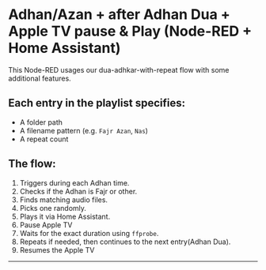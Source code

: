 
# Adhan/Azan + after Adhan Dua + Apple TV pause & Play (Node-RED + Home Assistant)

This Node-RED usages our dua-adhkar-with-repeat flow with some additional features. 

## Each entry in the playlist specifies:
- A folder path
- A filename pattern (e.g. `Fajr Azan`, `Nas`)
- A repeat count

## The flow:
1. Triggers during each Adhan time.
2. Checks if the Adhan is Fajr or other.
3. Finds matching audio files.
4. Picks one randomly.
5. Plays it via Home Assistant.
6. Pause Apple TV
7. Waits for the exact duration using `ffprobe`.
8. Repeats if needed, then continues to the next entry(Adhan Dua).
9. Resumes the Apple TV

---
